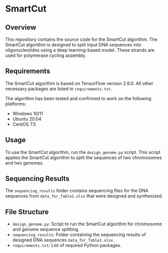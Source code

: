 
# SmartCut

## Overview

This repository contains the source code for the SmartCut algorithm. The SmartCut algorithm is designed to split input DNA sequences into oligonucleotides using a deep learning-based model. These strands are used for polymerase cycling assembly.

## Requirements

The SmartCut algorithm is based on TensorFlow version 2.6.0. All other necessary packages are listed in `requirements.txt`.

The algorithm has been tested and confirmed to work on the following platforms:

* Windows 10/11
* Ubuntu 20.04
* CentOS 7.5

## Usage

To use the SmartCut algorithm, run the `design_genome.py` script. This script applies the SmartCut algorithm to split the sequences of two chromosomes and two genomes.

## Sequencing Results

The `sequencing_results` folder contains sequencing files for the DNA sequences from `data_for_Table1.xlsx` that were designed and synthesized.

## File Structure

* `design_genome.py`: Script to run the SmartCut algorithm for chromosome and genome sequence splitting.
* `sequencing_results`: Folder containing the sequencing results of designed DNA sequences `data_for_Table1.xlsx` .
* `requirements.txt`: List of required Python packages.

